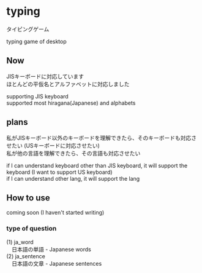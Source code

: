 # typing
タイピングゲーム  

typing game of desktop  

## Now
JISキーボードに対応しています  
ほとんどの平仮名とアルファベットに対応しました 
 
supporting JIS keyboard  
supported most hiragana(Japanese) and alphabets  

## plans
私がJISキーボード以外のキーボードを理解できたら、そのキーボードも対応させたい (USキーボードに対応させたい)  
私が他の言語を理解できたら、その言語も対応させたい  

if I can understand keyboard other than JIS keyboard, it will support the keyboard (I want to support US keyboard)  
if I can understand other lang, it will support the lang  

## How to use 
coming soon (I haven't started writing)

### type of question
(1) ja_word  
 　日本語の単語 - Japanese words  
(2) ja_sentence  
　日本語の文章 - Japanese sentences  
